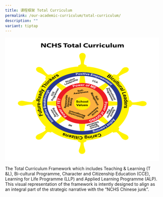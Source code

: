 ```yaml
---
title: 课程框架 Total Curriculum
permalink: /our-academic-curriculum/total-curriculum/
description: ""
variant: tiptap
---
```

![](/images/Total%20Curriculum%20Pic.png)

The Total Curriculum Framework which includes Teaching & Learning (T &L), Bi-cultural Programme, Character and Citizenship Education (CCE), Learning for Life Programme (LLP) and Applied Learning Programme (ALP). This visual representation of the framework is intently designed to align as an integral part of the strategic narrative with the “NCHS Chinese junk”.